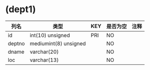 # (dept1)
| 列名   | 类型   | KEY  | 是否为空 | 注释   |
| ---- | ---- | ---- | ---- | ---- |
|id|int(10) unsigned|PRI|NO||
|deptno|mediumint(8) unsigned||NO||
|dname|varchar(20)||NO||
|loc|varchar(13)||NO||
